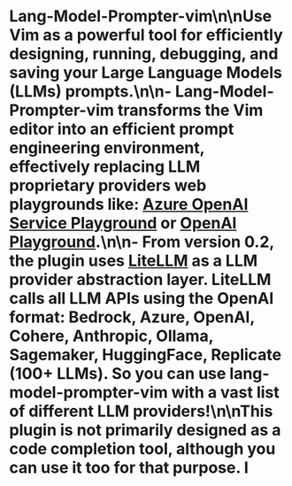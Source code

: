 # Lang-Model-Prompter-vim\n\nUse Vim as a powerful tool for efficiently designing, running, debugging, and saving your Large Language Models (LLMs) prompts.\n\n- Lang-Model-Prompter-vim transforms the Vim editor into an efficient prompt engineering environment, effectively replacing LLM proprietary providers web playgrounds like: [Azure OpenAI Service Playground](https:\/\/oai.azure.com\/{portal\/) or [OpenAI Playground](https:\/\/platform.openai.com\/playground).\n\n- From version 0.2, the plugin uses [LiteLLM](https:\/\/github.com\/BerriAI\/litellm) as a LLM provider abstraction layer.  LiteLLM calls all LLM APIs using the OpenAI format: Bedrock, Azure, OpenAI, Cohere, Anthropic, Ollama, Sagemaker, HuggingFace, Replicate (100+ LLMs). So you can use lang-model-prompter-vim with a vast list of different LLM providers!\n\nThis plugin is not primarily designed as a code completion tool, although you can use it too for that purpose. I
